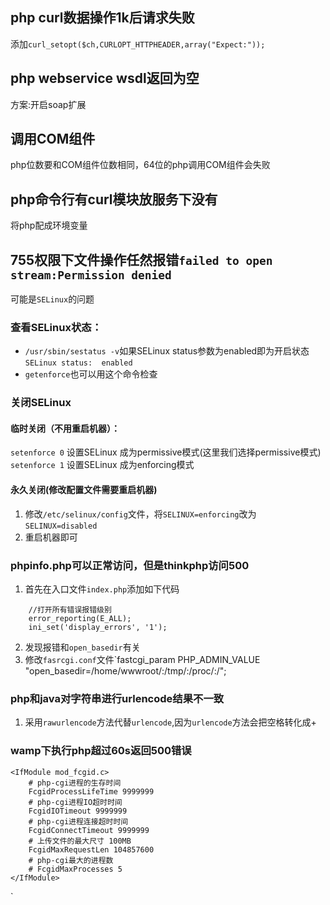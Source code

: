 ## php curl数据操作1k后请求失败
添加`curl_setopt($ch,CURLOPT_HTTPHEADER,array("Expect:"));`
## php webservice wsdl返回为空
方案:开启soap扩展
## 调用COM组件
php位数要和COM组件位数相同，64位的php调用COM组件会失败
## php命令行有curl模块放服务下没有
将php配成环境变量
## 755权限下文件操作任然报错`failed to open stream:Permission denied`
可能是`SELinux`的问题
### 查看SELinux状态：
* `/usr/sbin/sestatus -v`如果SELinux status参数为enabled即为开启状态
`SELinux status:  enabled`
* `getenforce`也可以用这个命令检查
### 关闭SELinux
#### 临时关闭（不用重启机器）：
`setenforce 0` 设置SELinux 成为permissive模式(这里我们选择permissive模式)
`setenforce 1` 设置SELinux 成为enforcing模式
#### 永久关闭(修改配置文件需要重启机器)
1. 修改`/etc/selinux/config`文件，将`SELINUX=enforcing`改为`SELINUX=disabled`
2. 重启机器即可
### phpinfo.php可以正常访问，但是thinkphp访问500
1. 首先在入口文件`index.php`添加如下代码
```
    //打开所有错误报错级别
    error_reporting(E_ALL);
    ini_set('display_errors', '1');
```
2. 发现报错和`open_basedir`有关
3. 修改`fasrcgi.conf`文件`fastcgi_param PHP_ADMIN_VALUE "open_basedir=/home/wwwroot/:/tmp/:/proc/:/";
### php和java对字符串进行urlencode结果不一致
1. 采用`rawurlencode`方法代替`urlencode`,因为`urlencode`方法会把空格转化成+
### wamp下执行php超过60s返回500错误
```
<IfModule mod_fcgid.c>
	# php-cgi进程的生存时间
	FcgidProcessLifeTime 9999999
	# php-cgi进程IO超时时间
    FcgidIOTimeout 9999999
	# php-cgi进程连接超时时间
    FcgidConnectTimeout 9999999
	# 上传文件的最大尺寸 100MB
	FcgidMaxRequestLen 104857600
	# php-cgi最大的进程数
	# FcgidMaxProcesses 5
</IfModule>
```
`